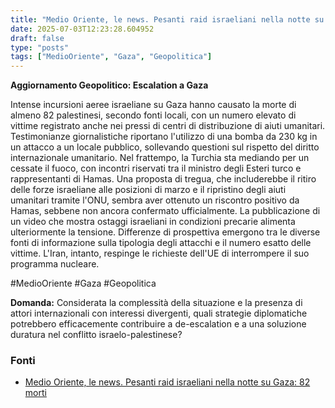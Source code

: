 ```yaml
---
title: "Medio Oriente, le news. Pesanti raid israeliani nella notte su Gaza: 82 morti"
date: 2025-07-03T12:23:28.604952
draft: false
type: "posts"
tags: ["MedioOriente", "Gaza", "Geopolitica"]
---
```


**Aggiornamento Geopolitico: Escalation a Gaza**

Intense incursioni aeree israeliane su Gaza hanno causato la morte di almeno 82 palestinesi, secondo fonti locali, con un numero elevato di vittime registrato anche nei pressi di centri di distribuzione di aiuti umanitari.  Testimonianze giornalistiche riportano l'utilizzo di una bomba da 230 kg in un attacco a un locale pubblico, sollevando questioni sul rispetto del diritto internazionale umanitario.  Nel frattempo, la Turchia sta mediando per un cessate il fuoco, con incontri riservati tra il ministro degli Esteri turco e rappresentanti di Hamas.  Una proposta di tregua, che includerebbe il ritiro delle forze israeliane alle posizioni di marzo e il ripristino degli aiuti umanitari tramite l'ONU, sembra aver ottenuto un riscontro positivo da Hamas, sebbene non ancora confermato ufficialmente.  La pubblicazione di un video che mostra ostaggi israeliani in condizioni precarie alimenta ulteriormente la tensione.  Differenze di prospettiva emergono tra le diverse fonti di informazione sulla tipologia degli attacchi e il numero esatto delle vittime.  L'Iran, intanto, respinge le richieste dell'UE di interrompere il suo programma nucleare.

#MedioOriente #Gaza #Geopolitica

**Domanda:**  Considerata la complessità della situazione e la presenza di attori internazionali con interessi divergenti, quali strategie diplomatiche potrebbero efficacemente contribuire a de-escalation e a una soluzione duratura nel conflitto israelo-palestinese?


### Fonti
- [Medio Oriente, le news. Pesanti raid israeliani nella notte su Gaza: 82 morti](https://www.repubblica.it/esteri/2025/07/03/diretta/iran_israele_usa_guerra_news_oggi_diretta-424707251/)
